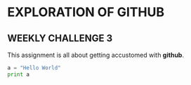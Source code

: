 # EXPLORATION OF GITHUB
## WEEKLY CHALLENGE 3
This assignment is all about getting accustomed with **github**.
```python
a = "Hello World"
print a
```
